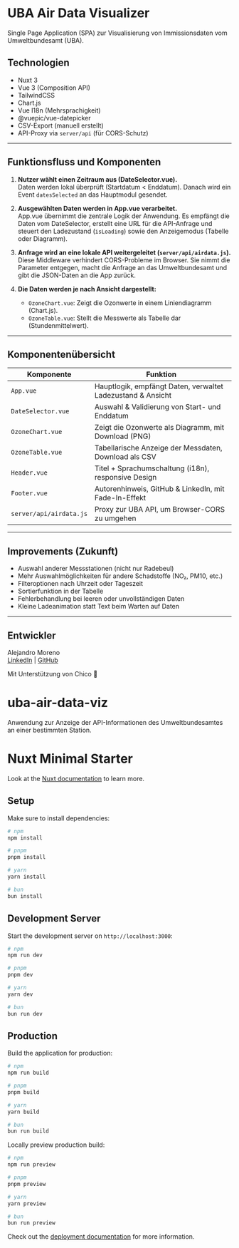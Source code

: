 # UBA Air Data Visualizer

Single Page Application (SPA) zur Visualisierung von Immissionsdaten vom Umweltbundesamt (UBA).

## Technologien

- Nuxt 3
- Vue 3 (Composition API)
- TailwindCSS
- Chart.js
- Vue I18n (Mehrsprachigkeit)
- @vuepic/vue-datepicker
- CSV-Export (manuell erstellt)
- API-Proxy via `server/api` (für CORS-Schutz)

---

## Funktionsfluss und Komponenten

1. **Nutzer wählt einen Zeitraum aus (DateSelector.vue).**  
   Daten werden lokal überprüft (Startdatum < Enddatum). Danach wird ein Event `datesSelected` an das Hauptmodul gesendet.

2. **Ausgewählten Daten werden in App.vue verarbeitet.**  
   App.vue übernimmt die zentrale Logik der Anwendung. Es empfängt die Daten vom DateSelector, erstellt eine URL für die API-Anfrage und steuert den Ladezustand (`isLoading`) sowie den Anzeigemodus (Tabelle oder Diagramm).

3. **Anfrage wird an eine lokale API weitergeleitet (`server/api/airdata.js`).**  
   Diese Middleware verhindert CORS-Probleme im Browser. Sie nimmt die Parameter entgegen, macht die Anfrage an das Umweltbundesamt und gibt die JSON-Daten an die App zurück.

4. **Die Daten werden je nach Ansicht dargestellt:**

   - `OzoneChart.vue`: Zeigt die Ozonwerte in einem Liniendiagramm (Chart.js).
   - `OzoneTable.vue`: Stellt die Messwerte als Tabelle dar (Stundenmittelwert).

---

## Komponentenübersicht

| Komponente         | Funktion                                                             |
|--------------------|----------------------------------------------------------------------|
| `App.vue`          | Hauptlogik, empfängt Daten, verwaltet Ladezustand & Ansicht         |
| `DateSelector.vue` | Auswahl & Validierung von Start- und Enddatum                       |
| `OzoneChart.vue`   | Zeigt die Ozonwerte als Diagramm, mit Download (PNG)                |
| `OzoneTable.vue`   | Tabellarische Anzeige der Messdaten, Download als CSV               |
| `Header.vue`       | Titel + Sprachumschaltung (i18n), responsive Design                 |
| `Footer.vue`       | Autorenhinweis, GitHub & LinkedIn, mit Fade-In-Effekt               |
| `server/api/airdata.js` | Proxy zur UBA API, um Browser-CORS zu umgehen                   |

---

## Improvements (Zukunft)

- Auswahl anderer Messstationen (nicht nur Radebeul)
- Mehr Auswahlmöglichkeiten für andere Schadstoffe (NO₂, PM10, etc.)
- Filteroptionen nach Uhrzeit oder Tageszeit
- Sortierfunktion in der Tabelle
- Fehlerbehandlung bei leeren oder unvollständigen Daten
- Kleine Ladeanimation statt Text beim Warten auf Daten

---

## Entwickler

Alejandro Moreno  
[LinkedIn](https://www.linkedin.com/in/lamorenos/) | [GitHub](https://github.com/alejowoods)

Mit Unterstützung von Chico 🐾


# uba-air-data-viz
Anwendung zur Anzeige der API-Informationen des Umweltbundesamtes an einer bestimmten Station.
# Nuxt Minimal Starter

Look at the [Nuxt documentation](https://nuxt.com/docs/getting-started/introduction) to learn more.

## Setup

Make sure to install dependencies:

```bash
# npm
npm install

# pnpm
pnpm install

# yarn
yarn install

# bun
bun install
```

## Development Server

Start the development server on `http://localhost:3000`:

```bash
# npm
npm run dev

# pnpm
pnpm dev

# yarn
yarn dev

# bun
bun run dev
```

## Production

Build the application for production:

```bash
# npm
npm run build

# pnpm
pnpm build

# yarn
yarn build

# bun
bun run build
```

Locally preview production build:

```bash
# npm
npm run preview

# pnpm
pnpm preview

# yarn
yarn preview

# bun
bun run preview
```

Check out the [deployment documentation](https://nuxt.com/docs/getting-started/deployment) for more information.

